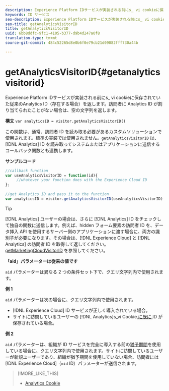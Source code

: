 ```yaml
---
description: Experience Platform IDサービスが実装される前にs_ vi cookieに保存されていた従来のAnalytics ID（存在する場合）を返します。訪問者に Analytics ID が割り当てられたことがない場合は、空の文字列を返します。
keywords: ID サービス
seo-description: Experience Platform IDサービスが実装される前にs_ vi cookieに保存されていた従来のAnalytics ID（存在する場合）を返します。訪問者に Analytics ID が割り当てられたことがない場合は、空の文字列を返します。
seo-title: getAnalyticsVisitorID
title: getAnalyticsVisitorID
uuid: 6bb8ddfc-9fc1-4105-b377-d9b4d247a0f8
translation-type: tm+mt
source-git-commit: 484c52265d8e0b6f0e79cb21d09082fff730a44b

---
```



# getAnalyticsVisitorID{#getanalyticsvisitorid}

Experience Platform IDサービスが実装される前にs_ vi cookieに保存されていた従来のAnalytics ID（存在する場合）を返します。訪問者に Analytics ID が割り当てられたことがない場合は、空の文字列を返します。

**構文** `var analyticsID = visitor.getAnalyticsVisitorID()`

この関数は、通常、訪問者 ID を読み取る必要があるカスタムソリューションで使用されます。標準の実装では使用されません。`getAnalyticsVisitorID` は、[!DNL Analytics] ID を読み取ってシステムまたはアプリケーションに送信するコールバック関数とも連携します。

**サンプルコード**

```js
//callback function 
var useAnalyticsVisitorID = function(id){ 
     //whatever your function does with the Experience Cloud ID 
}; 
 
//get Analytics ID and pass it to the function 
var analyticsID = visitor.getAnalyticsVisitorID(useAnalyticsVisitorID)
```

>[!TIP]
>
>[!DNL Analytics] ユーザーの場合は、さらに [!DNL Analytics] ID をチェックして独自の関数に送信します。例えば、hidden フォーム要素の訪問者 ID を、データ挿入 API を使用するサーバー側のアプリケーションに渡す場合に、両方の識別子が必要になります。その場合は、[!DNL Experience Cloud] と [!DNL Analytics] の訪問者 ID を取得して返してください。[getMarketingCloudVisitorID](../../library/get-set/getmcvid.md) を参照してください。

**「aid」パラメーターは従来の値です**

`aid` パラメーターは異なる 2 つの条件セット下で、クエリ文字列内で使用されます。

**例 1**

`aid` パラメーターは次の場合に、クエリ文字列内で使用されます。

* [!DNL Experience Cloud] ID サービスが正しく導入されている場合。
* サイトに訪問しているユーザーの [!DNL Analytics]s_vi Cookie[ に既に ](https://marketing.adobe.com/resources/help/en_US/whitepapers/cookies/?f=cookies_analytics.html) ID が保存されている場合。

**例 2**

`aid` パラメーターは、組織が ID サービスを完全に導入する前の[猶予期間](../../reference/analytics-reference/grace-period.md)を使用している場合に、クエリ文字列内で使用されます。サイトに訪問しているユーザーが新規ユーザーであり、組織が猶予期間を使用していない場合、訪問者には [!DNL Experience Cloud]（`mid` ID）パラメーターが送信されます。

>[!MORE_LIKE_THIS]
>
>* [Analytics Cookie](https://marketing.adobe.com/resources/help/en_US/whitepapers/cookies/cookies_analytics.html)

